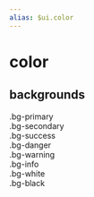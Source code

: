 ```yaml
---
alias: $ui.color
---
```

# color

## backgrounds


<div>
<div class="p-1 px-2 mb-1 bg-primary">.bg-primary</div>
<div class="p-1 px-2 mb-1 bg-secondary">.bg-secondary</div>
<div class="p-1 px-2 mb-1 bg-success">.bg-success</div>
<div class="p-1 px-2 mb-1 bg-danger">.bg-danger</div>
<div class="p-1 px-2 mb-1 bg-warning">.bg-warning</div>
<div class="p-1 px-2 mb-1 bg-info">.bg-info</div>
<div class="p-1 px-2 mb-1 bg-white">.bg-white</div>
<div class="p-1 px-2 mb-1 bg-black">.bg-black</div>
</div>
<p></p>

